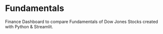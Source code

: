 # Fundamentals
Finance Dashboard to compare Fundamentals of Dow Jones Stocks created with Python &amp; Streamlit. 


